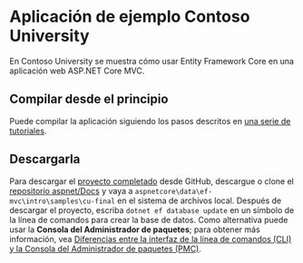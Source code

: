 # <a name="contoso-university-sample-app"></a>Aplicación de ejemplo Contoso University

En Contoso University se muestra cómo usar Entity Framework Core en una aplicación web ASP.NET Core MVC.

## <a name="build-it-from-scratch"></a>Compilar desde el principio

Puede compilar la aplicación siguiendo los pasos descritos en [una serie de tutoriales](https://docs.microsoft.com/aspnet/core/data/ef-mvc/intro).

## <a name="download-it"></a>Descargarla

Para descargar el [proyecto completado](https://github.com/aspnet/Docs/tree/master/aspnetcore/data/ef-mvc/intro/samples/cu-final) desde GitHub, descargue o clone el [repositorio aspnet/Docs](https://github.com/aspnet/Docs) y vaya a `aspnetcore\data\ef-mvc\intro\samples\cu-final` en el sistema de archivos local.  Después de descargar el proyecto, escriba `dotnet ef database update` en un símbolo de la línea de comandos para crear la base de datos. Como alternativa puede usar la **Consola del Administrador de paquetes**; para obtener más información, vea [Diferencias entre la interfaz de la línea de comandos (CLI) y la Consola del Administrador de paquetes (PMC)](https://docs.microsoft.com/aspnet/core/data/ef-mvc/migrations#command-line-interface-cli-vs-package-manager-console-pmc).
